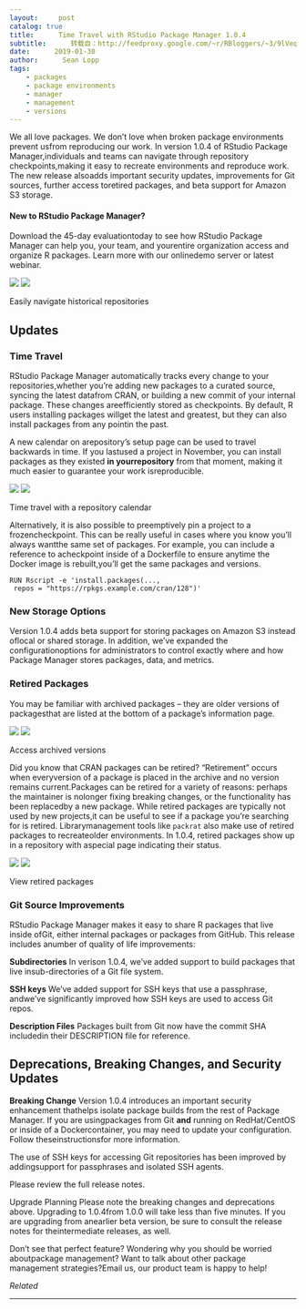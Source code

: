 ```yaml
---
layout:     post
catalog: true
title:      Time Travel with RStudio Package Manager 1.0.4
subtitle:      转载自：http://feedproxy.google.com/~r/RBloggers/~3/9lVeqC_QCEE/
date:      2019-01-30
author:      Sean Lopp
tags:
    - packages
    - package environments
    - manager
    - management
    - versions
---
```






We all love packages. We don’t love when broken package environments prevent usfrom reproducing our work. In version 1.0.4 of RStudio Package Manager,individuals and teams can navigate through repository checkpoints,making it easy to recreate environments and reproduce work. The new release alsoadds important security updates, improvements for Git sources, further access toretired packages, and beta support for Amazon S3 storage.

#### New to RStudio Package Manager?

Download the 45-day evaluationtoday to see how RStudio Package Manager can help you, your team, and yourentire organization access and organize R packages. Learn more with our onlinedemo server or latest webinar.

 ![](https://i0.wp.com/blog.rstudio.com/images/rspm-104-calendar.png?w=456&ssl=1)
![](https://i0.wp.com/blog.rstudio.com/images/rspm-104-calendar.png?w=456&ssl=1)


 Easily navigate historical repositories

## Updates

### Time Travel

RStudio Package Manager automatically tracks every change to your repositories,whether you’re adding new packages to a curated source, syncing the latest datafrom CRAN, or building a new commit of your internal package. These changes areefficiently stored as checkpoints. By default, R users installing packages willget the latest and greatest, but they can also install packages from any pointin the past.

A new calendar on arepository’s setup page can be used to travel backwards in time. If you lastused a project in November, you can install packages as they existed **in yourrepository** from that moment, making it much easier to guarantee your work isreproducible.

 ![](https://i0.wp.com/blog.rstudio.com/images/rspm-104-calendar.gif?w=456&ssl=1)
![](https://i0.wp.com/blog.rstudio.com/images/rspm-104-calendar.gif?w=456&ssl=1)


 Time travel with a repository calendar

Alternatively, it is also possible to preemptively pin a project to a frozencheckpoint. This can be really useful in cases where you know you’ll always wantthe same set of packages. For example, you can include a reference to acheckpoint inside of a Dockerfile to ensure anytime the Docker image is rebuilt,you’ll get the same packages and versions.

```
RUN Rscript -e 'install.packages(...,
 repos = "https://rpkgs.example.com/cran/128")'

```

### New Storage Options

Version 1.0.4 adds beta support for storing packages on Amazon S3 instead oflocal or shared storage. In addition, we’ve expanded the configurationoptions for administrators to control exactly where and how Package Manager stores packages, data, and metrics.

### Retired Packages

You may be familiar with archived packages – they are older versions of packagesthat are listed at the bottom of a package’s information page.

 ![](https://i0.wp.com/blog.rstudio.com/images/rspm-104-archive.png?w=456&ssl=1)
![](https://i0.wp.com/blog.rstudio.com/images/rspm-104-archive.png?w=456&ssl=1)


 Access archived versions

Did you know that CRAN packages can be retired? “Retirement” occurs when everyversion of a package is placed in the archive and no version remains current.Packages can be retired for a variety of reasons: perhaps the maintainer is nolonger fixing breaking changes, or the functionality has been replacedby a new package. While retired packages are typically not used by new projects,it can be useful to see if a package you’re searching for is retired. Librarymanagement tools like `packrat` also make use of retired packages to recreateolder environments. In 1.0.4, retired packages show up in a repository with aspecial page indicating their status.

 ![](https://i2.wp.com/blog.rstudio.com/images/rspm-104-retire.png?w=456&ssl=1)
![](https://i2.wp.com/blog.rstudio.com/images/rspm-104-retire.png?w=456&ssl=1)


 View retired packages

### Git Source Improvements

RStudio Package Manager makes it easy to share R packages that live inside ofGit, either internal packages or packages from GitHub. This release includes anumber of quality of life improvements:


**Subdirectories** In verison 1.0.4, we’ve added support to build packages that live insub-directories of a Git file system.


**SSH keys** We’ve added support for SSH keys that use a passphrase, andwe’ve significantly improved how SSH keys are used to access Git repos.


**Description Files** Packages built from Git now have the commit SHA includedin their DESCRIPTION file for reference.


## Deprecations, Breaking Changes, and Security Updates


**Breaking Change** Version 1.0.4 introduces an important security enhancement thathelps isolate package builds from the rest of Package Manager. If you are usingpackages from Git **and** running on RedHat/CentOS or inside of a Dockercontainer, you may need to update your configuration. Follow theseinstructionsfor more information.


The use of SSH keys for accessing Git repositories has been improved by addingsupport for passphrases and isolated SSH agents.


Please review the full release notes.

> 
Upgrade Planning
Please note the breaking changes and deprecations above. Upgrading to 1.0.4from 1.0.0 will take less than five minutes. If you are upgrading from anearlier beta version, be sure to consult the release notes for theintermediate releases, as well.


Don’t see that perfect feature? Wondering why you should be worried aboutpackage management? Want to talk about other package management strategies?Email us, our product team is happy to help!


*Related*








---
